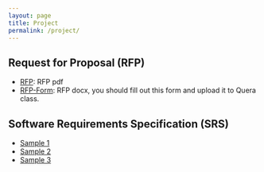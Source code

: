 ```yaml
---
layout: page
title: Project
permalink: /project/
---
```


## Request for Proposal (RFP)
* [RFP](/static_files/presentations/RFP-40418.pdf): RFP pdf
* [RFP-Form](/static_files/presentations/RFI-Form.docx): RFP docx, you should fill out this form and upload it to Quera class.

## Software Requirements Specification (SRS)
* [Sample 1](https://www.academia.edu/23076585/Software_Requirements_Specification_Document_%D9%85%D8%B3%D8%AA%D9%86%D8%AF_%D8%A7%D9%81%D8%B2%D8%A7%D8%B1_%D9%86%D8%B1%D9%85_%D9%87%D8%A7%D9%8A_%D9%86%DB%8C%D8%A7%D8%B2%D9%85%D9%86%D8%AF%D9%8A_%D8%AA%D9%88%D8%B5%DB%8C%D9%81_%D9%85%D8%B3%D8%AA%D9%86%D8%AF_%D8%A7%D9%81%D8%B2%D8%A7%D8%B1_%D9%86%D8%B1%D9%85_%D9%87%D8%A7%D9%8A_%D9%86%DB%8C%D8%A7%D8%B2%D9%85%D9%86%D8%AF%D9%8A_%D8%AA%D9%88%D8%B5%DB%8C%D9%81)
* [Sample 2](https://apnozhan.com/wp-content/uploads/2020/08/%E2%80%8E%E2%81%A8%D9%85%D8%B3%D8%AA%D9%86%D8%AF-%D9%86%DB%8C%D8%A7%D8%B2%D9%85%D9%86%D8%AF%DB%8C%E2%80%8C%D9%87%D8%A7-RFP%E2%81%A9.pdf)
* [Sample 3](https://doict.gov.bd/sites/default/files/files/doict.portal.gov.bd/notices/dd46d416_8ade_451a_8121_cc8bd56f83ad/2022-01-09-04-14-e5d865e195acba3dc0f70de53c14ac78.pdf)
